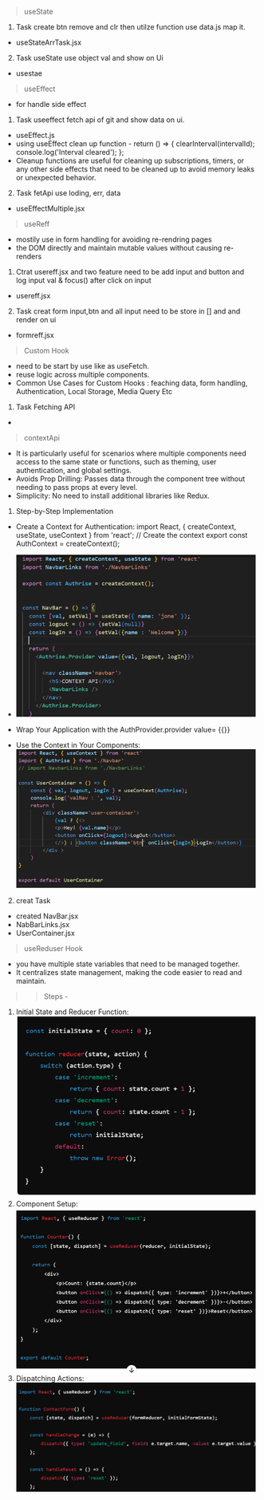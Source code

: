 > useState
01. Task create btn remove and clr then utilze function use data.js map it.
- useStateArrTask.jsx
02. Task useState use object val and show on Ui
- usestae

> useEffect
- for handle side effect
01. Task useeffect fetch api of git and show data on ui.
- useEffect.js 
- using useEffect clean up function -  return () => {
      clearInterval(intervalId);
      console.log('Interval cleared');
    };
- Cleanup functions are useful for cleaning up subscriptions, timers, or any other side effects that need to be cleaned up to avoid memory leaks or unexpected behavior.
02. Task fetApi use loding, err, data 
- useEffectMultiple.jsx

> useReff
- mostily use in form handling for avoiding re-rendring pages
- the DOM directly and maintain mutable values without causing re-renders
01. Ctrat usereff.jsx and two feature need to be add input and button and log input val & focus() after click on input
- usereff.jsx
02. Task creat form input,btn and all input need to be store in [] and and render on ui
- formreff.jsx

> Custom Hook
- need to be start by use like as useFetch.
- reuse logic across multiple components. 
- Common Use Cases for Custom Hooks : feaching data, form handling, Authentication, Local Storage, Media Query Etc
01. Task Fetching API
- 

> contextApi
- It is particularly useful for scenarios where multiple components need access to the same state or functions, such as theming, user authentication, and global settings. 
- Avoids Prop Drilling: Passes data through the component tree without needing to pass props at every level.
- Simplicity: No need to install additional libraries like Redux.
01. Step-by-Step Implementation
 - Create a Context for Authentication:
 import React, { createContext, useState, useContext } from 'react';
 // Create the context
export const AuthContext = createContext();
- ![alt text](image.png)

 - Wrap Your Application with the AuthProvider.provider value= {{}}

 - Use the Context in Your Components:
 ![alt text](image-1.png)

02. creat Task
- created NavBar.jsx
- NabBarLinks.jsx
- UserContainer.jsx


> useReduser Hook
- you have multiple state variables that need to be managed together.
- It centralizes state management, making the code easier to read and maintain. 
>> Steps - 
1. Initial State and Reducer Function:
![alt text](image-2.png)
2. Component Setup:
![alt text](image-3.png)
3. Dispatching Actions:
![alt text](image-4.png)
